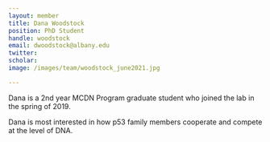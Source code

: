 ```yaml
---
layout: member
title: Dana Woodstock
position: PhD Student
handle: woodstock
email: dwoodstock@albany.edu
twitter:
scholar:
image: /images/team/woodstock_june2021.jpg

---
```


Dana is a 2nd year MCDN Program graduate student who joined the lab in the spring of 2019. 

Dana is most interested in how p53 family members cooperate and compete at the level of DNA. 